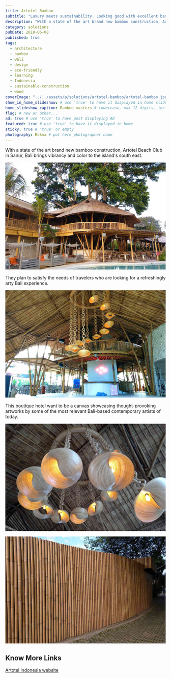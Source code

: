 ```yaml
---
title: Artotel Bamboo
subtitle: "Luxury meets sustainability. Looking good with excellent bamboo architecture in Sanur, Bali."
description: "With a state of the art brand new bamboo construction, Artotel Beach Club in Sanur, Bali brings vibrancy and color to the island's south east."
category: solutions
pubDate: 2018-06-08
published: true
tags:
  - architecture
  - bamboo
  - Bali
  - design
  - eco-friendly
  - learning
  - Indonesia
  - sustainable-construction
  - wood
coverImage: "../../assets/p/solutions/artotel-bamboo/artotel-bamboo.jpg"
show_in_home_slideshow: # use 'true' to have it displayed in home slideshow
home_slideshow_caption: Bamboo masters # lowercase, max 12 digits, including spaces
flag: # new or other...
ad: true # use 'true' to have post displaying AD
featured: true # use 'true' to have it displayed in home
sticky: true # 'true' or empty
photography: Rokma # put here photographer name
---
```


With a state of the art brand new bamboo construction, Artotel Beach Club in Sanur, Bali brings vibrancy and color to the island's south east.

![Artotel, State-of-the-art brand new bamboo construction](../../assets/p/solutions/artotel-bamboo/artotel-bamboo-02.jpg)

They plan to satisfy the needs of travelers who are looking for a refreshingly arty Bali experience.

![looking for a refreshingly arty Bali experience?!](../../assets/p/solutions/artotel-bamboo/artotel-bamboo-03.jpg)

This boutique hotel want to be a canvas showcasing thought-provoking artworks by some of the most relevant Bali-based contemporary artists of today.

![Artotel plans to showcase thought-provoking artworks](../../assets/p/solutions/artotel-bamboo/artotel-bamboo-04.jpg)

![Artotel Beach Club in Sanur, Bali](../../assets/p/solutions/artotel-bamboo/artotel-bamboo-05.jpg)

## Know More Links

[Artotel indonesia website](https://www.artotelindonesia.com)
